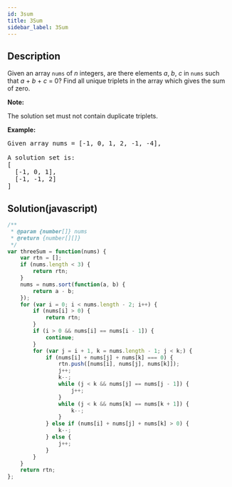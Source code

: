 ```yaml
---
id: 3sum
title: 3Sum
sidebar_label: 3Sum
---
```

## Description
<div class="description">
<p>Given an array <code>nums</code> of <em>n</em> integers, are there elements <em>a</em>, <em>b</em>, <em>c</em> in <code>nums</code> such that <em>a</em> + <em>b</em> + <em>c</em> = 0? Find all unique triplets in the array which gives the sum of zero.</p>

<p><strong>Note:</strong></p>

<p>The solution set must not contain duplicate triplets.</p>

<p><strong>Example:</strong></p>

<pre>
Given array nums = [-1, 0, 1, 2, -1, -4],

A solution set is:
[
  [-1, 0, 1],
  [-1, -1, 2]
]
</pre>
</div>

## Solution(javascript)
```javascript
/**
 * @param {number[]} nums
 * @return {number[][]}
 */
var threeSum = function(nums) {
	var rtn = [];
	if (nums.length < 3) {
		return rtn;
	}
	nums = nums.sort(function(a, b) {
		return a - b;
	});
	for (var i = 0; i < nums.length - 2; i++) {
		if (nums[i] > 0) {
			return rtn;
		}
		if (i > 0 && nums[i] == nums[i - 1]) {
			continue;
		}
		for (var j = i + 1, k = nums.length - 1; j < k;) {
			if (nums[i] + nums[j] + nums[k] === 0) {
				rtn.push([nums[i], nums[j], nums[k]]);
				j++;
				k--;
				while (j < k && nums[j] == nums[j - 1]) {
					j++;
				}
				while (j < k && nums[k] == nums[k + 1]) {
					k--;
				}
			} else if (nums[i] + nums[j] + nums[k] > 0) {
				k--;
			} else {
				j++;
			}
		}
	}
	return rtn;
};
```